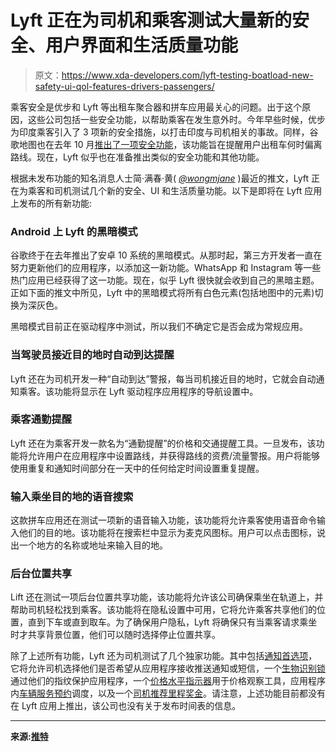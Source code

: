 # Lyft 正在为司机和乘客测试大量新的安全、用户界面和生活质量功能

> 原文：<https://www.xda-developers.com/lyft-testing-boatload-new-safety-ui-qol-features-drivers-passengers/>

乘客安全是优步和 Lyft 等出租车聚合器和拼车应用最关心的问题。出于这个原因，这些公司包括一些安全功能，以帮助乘客在发生意外时。今年早些时候，优步为印度乘客引入了 3 项新的安全措施，以打击印度与司机相关的事故。同样，谷歌地图也在去年 10 月[推出了一项安全功能](https://www.xda-developers.com/google-maps-taxi-goes-off-route/)，该功能旨在提醒用户出租车何时偏离路线。现在，Lyft 似乎也在准备推出类似的安全功能和其他功能。

根据未发布功能的知名消息人士简·满春·黄( *[@wongmjane](https://twitter.com/wongmjane)* )最近的推文，Lyft 正在为乘客和司机测试几个新的安全、UI 和生活质量功能。以下是即将在 Lyft 应用上发布的所有新功能:

### Android 上 Lyft 的黑暗模式

谷歌终于在去年推出了安卓 10 系统的黑暗模式。从那时起，第三方开发者一直在努力更新他们的应用程序，以添加这一新功能。WhatsApp 和 Instagram 等一些热门应用已经获得了这一功能。现在，似乎 Lyft 很快就会收到自己的黑暗主题。正如下面的推文中所见，Lyft 中的黑暗模式将所有白色元素(包括地图中的元素)切换为深灰色。

黑暗模式目前正在驱动程序中测试，所以我们不确定它是否会成为常规应用。

### 当驾驶员接近目的地时自动到达提醒

Lyft 还在为司机开发一种“自动到达”警报，每当司机接近目的地时，它就会自动通知乘客。该功能将显示在 Lyft 驱动程序应用程序的导航设置中。

### 乘客通勤提醒

Lyft 还在为乘客开发一款名为“通勤提醒”的价格和交通提醒工具。一旦发布，该功能将允许用户在应用程序中设置路线，并获得路线的资费/流量警报。用户将能够使用重复和通知时间部分在一天中的任何给定时间设置重复提醒。

### 输入乘坐目的地的语音搜索

这款拼车应用还在测试一项新的语音输入功能，该功能将允许乘客使用语音命令输入他们的目的地。该功能将在搜索栏中显示为麦克风图标。用户可以点击图标，说出一个地方的名称或地址来输入目的地。

### 后台位置共享

Lift 还在测试一项后台位置共享功能，该功能将允许该公司确保乘坐在轨道上，并帮助司机轻松找到乘客。该功能将在隐私设置中可用，它将允许乘客共享他们的位置，直到下车或直到取车。为了确保用户隐私，Lyft 将确保只有当乘客请求乘坐时才共享背景位置，他们可以随时选择停止位置共享。

除了上述所有功能，Lyft 还为司机测试了几个独家功能。其中包括[通知首选项](https://twitter.com/wongmjane/status/1225569186795130880?s=19)，它将允许司机选择他们是否希望从应用程序接收推送通知或短信，一个[生物识别锁](https://twitter.com/wongmjane/status/1225568732040265729?s=19)通过他们的指纹保护应用程序，一个[价格水平指示器](https://twitter.com/wongmjane/status/1225568039481040897?s=19)用于价格观察工具，应用程序内[车辆服务预约](https://twitter.com/wongmjane/status/1225565865824997377?s=19)调度，以及一个[司机推荐里程奖金](https://twitter.com/wongmjane/status/1225571921623945217)。请注意，上述功能目前都没有在 Lyft 应用上推出，该公司也没有关于发布时间表的信息。

* * *

**来源:[推特](https://twitter.com/wongmjane)**